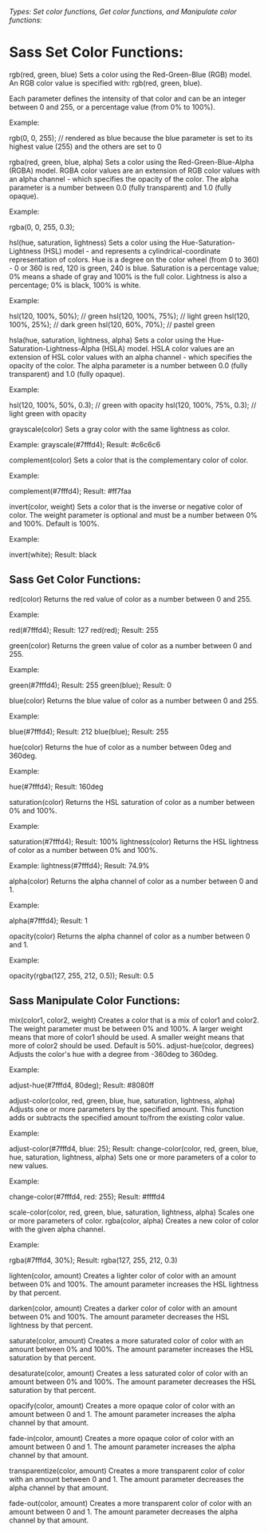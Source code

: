 

_Types: Set color functions, Get color functions, and Manipulate color functions:_

# Sass Set Color Functions:

rgb(red, green, blue)	Sets a color using the Red-Green-Blue (RGB) model. An RGB color value is specified with: rgb(red, green, blue). 

Each parameter defines the intensity of that color and can be an integer between 0 and 255, or a percentage value (from 0% to 100%).

Example:

rgb(0, 0, 255); // rendered as blue because the blue parameter is set to its highest value (255) and the others are set to 0

rgba(red, green, blue, alpha)	Sets a color using the Red-Green-Blue-Alpha (RGBA) model. 
RGBA color values are an extension of RGB color values with an alpha channel - which specifies the opacity of the color. The alpha parameter is a number between 0.0 (fully transparent) and 1.0 (fully opaque).

Example:

rgba(0, 0, 255, 0.3); 

hsl(hue, saturation, lightness)	Sets a color using the Hue-Saturation-Lightness (HSL) model - and represents a cylindrical-coordinate representation of colors. Hue is a degree on the color wheel (from 0 to 360) - 0 or 360 is red, 120 is green, 240 is blue. Saturation is a percentage value; 0% means a shade of gray and 100% is the full color. Lightness is also a percentage; 0% is black, 100% is white.

Example:

hsl(120, 100%, 50%); // green
hsl(120, 100%, 75%); // light green
hsl(120, 100%, 25%); // dark green
hsl(120, 60%, 70%); // pastel green

hsla(hue, saturation, lightness, alpha)	Sets a color using the Hue-Saturation-Lightness-Alpha (HSLA) model. HSLA color values are an extension of HSL color values with an alpha channel - which specifies the opacity of the color. The alpha parameter is a number between 0.0 (fully transparent) and 1.0 (fully opaque).

Example:

hsl(120, 100%, 50%, 0.3); // green with opacity
hsl(120, 100%, 75%, 0.3); // light green with opacity

grayscale(color)	Sets a gray color with the same lightness as color.

Example:
grayscale(#7fffd4);
Result: #c6c6c6

complement(color)	Sets a color that is the complementary color of color.

Example:

complement(#7fffd4);
Result: #ff7faa

invert(color, weight)	Sets a color that is the inverse or negative color of color. The weight parameter is optional and must be a number between 0% and 100%. Default is 100%.

Example:

invert(white);
Result: black

## Sass Get Color Functions:

red(color)	Returns the red value of color as a number between 0 and 255.

Example:

red(#7fffd4);
Result: 127
red(red);
Result: 255

green(color)	Returns the green value of color as a number between 0 and 255.

Example:

green(#7fffd4);
Result: 255
green(blue);
Result: 0

blue(color)	Returns the blue value of color as a number between 0 and 255.

Example:

blue(#7fffd4);
Result: 212
blue(blue);
Result: 255

hue(color)	Returns the hue of color as a number between 0deg and 360deg.

Example:

hue(#7fffd4);
Result: 160deg

saturation(color)	Returns the HSL saturation of color as a number between 0% and 100%.

Example:

saturation(#7fffd4);
Result: 100%
lightness(color)	Returns the HSL lightness of color as a number between 0% and 100%.

Example:
lightness(#7fffd4);
Result: 74.9%

alpha(color)	Returns the alpha channel of color as a number between 0 and 1.

Example:

alpha(#7fffd4);
Result: 1

opacity(color)	Returns the alpha channel of color as a number between 0 and 1.

Example:

opacity(rgba(127, 255, 212, 0.5));
Result: 0.5

## Sass Manipulate Color Functions:


mix(color1, color2, weight)	Creates a color that is a mix of color1 and color2. The weight parameter must be between 0% and 100%. A larger weight means that more of color1 should be used. A smaller weight means that more of color2 should be used. Default is 50%.
adjust-hue(color, degrees)	Adjusts the color's hue with a degree from -360deg to 360deg.

Example:

adjust-hue(#7fffd4, 80deg);
Result: #8080ff

adjust-color(color, red, green, blue, hue, saturation, lightness, alpha)	Adjusts one or more parameters by the specified amount. This function adds or subtracts the specified amount to/from the existing color value.

Example:

adjust-color(#7fffd4, blue: 25);
Result:
change-color(color, red, green, blue, hue, saturation, lightness, alpha)	Sets one or more parameters of a color to new values.

Example:

change-color(#7fffd4, red: 255);
Result: #ffffd4

scale-color(color, red, green, blue,  saturation, lightness, alpha)	Scales one or more parameters of color.
rgba(color, alpha)	Creates a new color of color with the given alpha channel.

Example:

rgba(#7fffd4, 30%);
Result: rgba(127, 255, 212, 0.3)

lighten(color, amount)	Creates a lighter color of color with an amount between 0% and 100%. The amount parameter increases the HSL lightness by that percent.

darken(color, amount)	Creates a darker color of color with an amount between 0% and 100%. The amount parameter decreases the HSL lightness by that percent.

saturate(color, amount)	Creates a more saturated color of color with an amount between 0% and 100%. The amount parameter increases the HSL saturation by that percent.

desaturate(color, amount)	Creates a less saturated color of color with an amount between 0% and 100%. The amount parameter decreases the HSL saturation by that percent.

opacify(color, amount)	Creates a more opaque color of color with an amount between 0 and 1. The amount parameter increases the alpha channel by that amount.

fade-in(color, amount)	Creates a more opaque color of color with an amount between 0 and 1. The amount parameter increases the alpha channel by that amount.

transparentize(color, amount)	Creates a more transparent color of color with an amount between 0 and 1. The amount parameter decreases the alpha channel by that amount.

fade-out(color, amount)	Creates a more transparent color of color with an amount between 0 and 1. The amount parameter decreases the alpha channel by that amount.